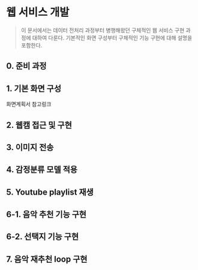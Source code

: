 # 웹 서비스 개발

> 이 문서에서는 데이터 전처리 과정부터 병행해왔던 구체적인 웹 서비스 구현 과정에 대하여 다룬다. 기본적인 화면 구성부터 구체적인 기능 구현에 대해 설명을 포함한다. 

## 0. 준비 과정



## 1. 기본 화면 구성

화면계획서 참고링크 

## 2. 웹캠 접근 및 구현



## 3. 이미지 전송



## 4. 감정분류 모델 적용



## 5. Youtube playlist 재생



## 6-1. 음악 추천 기능 구현



## 6-2. 선택지 기능 구현



## 7. 음악 재추천 loop 구현

